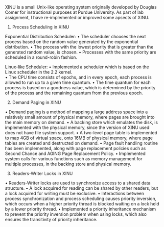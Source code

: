 XINU is a small Unix-like operating system originally developed by Douglas Comer for instructional purposes at Purdue University. As part of lab assignment, I have re-implemented or improved some apsects of XINU.


1. Process Scheduling in XINU 

Exponential Distribution Scheduler:
	• The scheduler chooses the next process based on the random value generated by the exponential distribution.
	• The process with the lowest priority that is greater than the generated random value, is chosen.
	• Processes with the same priority are scheduled in a round-robin fashion.

Linux-like Scheduler:
	• Implemented a scheduler which is based on the Linux scheduler in the 2.2 kernel. <br>
	• The CPU time consists of epochs, and in every epoch, each process is allowed to run up to a given time quantum.
	• The time quantum for each process is based on a goodness value, which is determined by the priority of the process and the remaining quantum from the previous epoch.


2. Demand Paging in XINU

• Demand paging is a method of mapping a large address space into a relatively small amount of physical memory, where pages are brought into the main memory on demand.
• A backing store which emulates the disk, is implemented with the physical memory, since the version of XINU used does not have file system support.
• A two-level page table is implemented to map 4GB of virtual space, onto 16MB of physical memory, where page tables are created and destructed on demand.
• Page fault handling routine has been implemented, along with page replacement policies such as Second Chance and AGING Page Replacement Policy.
• Implemented system calls for various functions such as memory management for multiple processes, in the backing store and physical memory.



3. Readers-Writer Locks in XINU

• Readers-Writer locks are used to synchronize access to a shared data structure.
• A lock acquired for reading can be shared by other readers, but a lock acquired for writing must be exclusive.
• Interactions between process synchronization and process scheduling causes priority inversion, which occurs when a higher priority thread is blocked waiting on a lock held by a lower priority thread.
• Implemented a priority inheritance mechanism to prevent the priority inversion problem when using locks, which also ensures the transitivity of priority inheritance.
